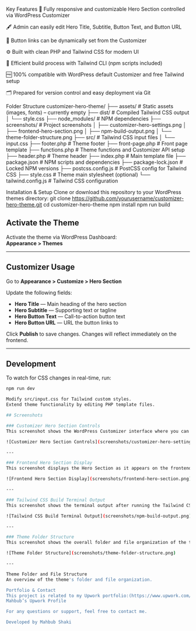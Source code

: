 Key Features
🎯 Fully responsive and customizable Hero Section controlled via WordPress Customizer

🖋️ Admin can easily edit Hero Title, Subtitle, Button Text, and Button URL

🔗 Button links can be dynamically set from the Customizer

⚙️ Built with clean PHP and Tailwind CSS for modern UI

🔄 Efficient build process with Tailwind CLI (npm scripts included)

🆓 100% compatible with WordPress default Customizer and free Tailwind setup

🗂️ Prepared for version control and easy deployment via Git

Folder Structure
customizer-hero-theme/
├── assets/ # Static assets (images, fonts) – currently empty
├── dist/ # Compiled Tailwind CSS output
│   └── style.css
├── node_modules/ # NPM dependencies
├── screenshots/ # Project screenshots
│   ├── customizer-hero-settings.png
│   ├── frontend-hero-section.png
│   ├── npm-build-output.png
│   └── theme-folder-structure.png
├── src/ # Tailwind CSS input files
│   └── input.css
├── footer.php # Theme footer
├── front-page.php # Front page template
├── functions.php # Theme functions and Customizer API setup
├── header.php # Theme header
├── index.php # Main template file
├── package.json # NPM scripts and dependencies
├── package-lock.json # Locked NPM versions
├── postcss.config.js # PostCSS config for Tailwind CSS
├── style.css # Theme main stylesheet (optional)
└── tailwind.config.js # Tailwind CSS configuration

Installation & Setup
Clone or download this repository to your WordPress themes directory:
git clone https://github.com/yourusername/customizer-hero-theme.git
cd customizer-hero-theme
npm install
npm run build

## Activate the Theme

Activate the theme via WordPress Dashboard:  
**Appearance > Themes**

---

## Customizer Usage

Go to **Appearance > Customize > Hero Section**

Update the following fields:

- **Hero Title** — Main heading of the hero section  
- **Hero Subtitle** — Supporting text or tagline  
- **Hero Button Text** — Call-to-action button text  
- **Hero Button URL** — URL the button links to  

Click **Publish** to save changes. Changes will reflect immediately on the frontend.

---

## Development

To watch for CSS changes in real-time, run:

```bash
npm run dev

Modify src/input.css for Tailwind custom styles.
Extend theme functionality by editing PHP template files.

## Screenshots

### Customizer Hero Section Controls  
This screenshot shows the WordPress Customizer interface where you can modify the Hero Section settings.

![Customizer Hero Section Controls](screenshots/customizer-hero-settings.png)

---

### Frontend Hero Section Display  
This screenshot displays the Hero Section as it appears on the frontend of the website.

![Frontend Hero Section Display](screenshots/frontend-hero-section.png)

---

### Tailwind CSS Build Terminal Output  
This screenshot shows the terminal output after running the Tailwind CSS build command (npm run build).

![Tailwind CSS Build Terminal Output](screenshots/npm-build-output.png)

---

### Theme Folder Structure  
This screenshot shows the overall folder and file organization of the theme project.

![Theme Folder Structure](screenshots/theme-folder-structure.png)

---

Theme Folder and File Structure
An overview of the theme's folder and file organization.

Portfolio & Contact
This project is related to my Upwork portfolio:(https://www.upwork.com/freelancers/~015df70a23d7f58180?p=1386019951720890368)
Mahbub’s Upwork Profile

For any questions or support, feel free to contact me.

Developed by Mahbub Shaki
